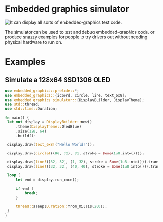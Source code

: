 # Embedded graphics simulator

![It can display all sorts of embedded-graphics test code.](https://raw.githubusercontent.com/jamwaffles/embedded-graphics/master/assets/simulator-demo.png)

The simulator can be used to test and debug [embedded-graphics](https://crates.io/crates/embedded-graphics) code, or produce snazzy examples for people to try drivers out without needing physical hardware to run on.

# Examples

## Simulate a 128x64 SSD1306 OLED

```rust
use embedded_graphics::prelude::*;
use embedded_graphics::{icoord, circle, line, text_6x8};
use embedded_graphics_simulator::{DisplayBuilder, DisplayTheme};
use std::thread;
use std::time::Duration;

fn main() {
 let mut display = DisplayBuilder::new()
     .theme(DisplayTheme::OledBlue)
     .size(128, 64)
     .build();

 display.draw(text_6x8!("Hello World!"));

 display.draw(circle!((96, 32), 31, stroke = Some(1u8.into())));

 display.draw(line!((32, 32), (1, 32), stroke = Some(1u8.into())).translate(icoord!(64, 0)));
 display.draw(line!((32, 32), (40, 40), stroke = Some(1u8.into())).translate(icoord!(64, 0)));

 loop {
     let end = display.run_once();

     if end {
         break;
     }

     thread::sleep(Duration::from_millis(200));
 }
}
```
